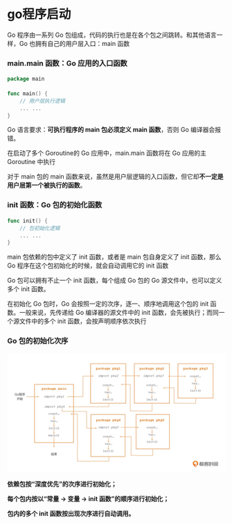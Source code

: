 # go程序启动

Go 程序由一系列 Go 包组成，代码的执行也是在各个包之间跳转。和其他语言一样，Go 也拥有自己的用户层入口：main 函数

### main.main 函数：Go 应用的入口函数

```go
package main
​
func main() {
    // 用户层执行逻辑
    ... ...
}
```

Go 语言要求：**可执行程序的 main 包必须定义 main 函数**，否则 Go 编译器会报错。

在启动了多个 Goroutine的 Go 应用中，main.main 函数将在 Go 应用的主 Goroutine 中执行

对于 main 包的 main 函数来说，虽然是用户层逻辑的入口函数，但它却**不一定是用户层第一个被执行的函数**。

### init 函数：Go 包的初始化函数

```go
func init() {
    // 包初始化逻辑
    ... ...
}
```

main 包依赖的包中定义了 init 函数，或者是 main 包自身定义了 init 函数，那么 Go 程序在这个包初始化的时候，就会自动调用它的 init 函数

Go 包可以拥有不止一个 init 函数，每个组成 Go 包的 Go 源文件中，也可以定义多个 init 函数。

在初始化 Go 包时，Go 会按照一定的次序，逐一、顺序地调用这个包的 init 函数。一般来说，先传递给 Go 编译器的源文件中的 init 函数，会先被执行；而同一个源文件中的多个 init 函数，会按声明顺序依次执行

### Go 包的初始化次序

![](<../../../.gitbook/assets/image (3) (3).png>)

**依赖包按“深度优先”的次序进行初始化；**

**每个包内按以“常量 -> 变量 -> init 函数”的顺序进行初始化；**

**包内的多个 init 函数按出现次序进行自动调用。**







